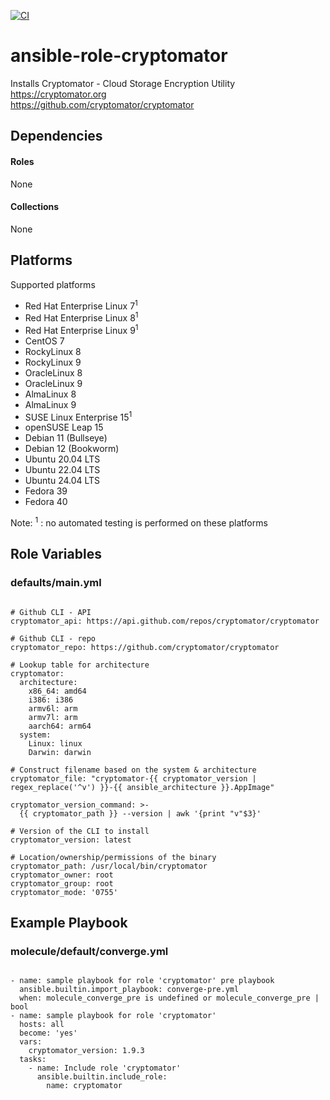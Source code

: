 [![CI](https://github.com/de-it-krachten/ansible-role-cryptomator/workflows/CI/badge.svg?event=push)](https://github.com/de-it-krachten/ansible-role-cryptomator/actions?query=workflow%3ACI)


# ansible-role-cryptomator

Installs Cryptomator - Cloud Storage Encryption Utility<br>
https://cryptomator.org<br>
https://github.com/cryptomator/cryptomator<br>



## Dependencies

#### Roles
None

#### Collections
None

## Platforms

Supported platforms

- Red Hat Enterprise Linux 7<sup>1</sup>
- Red Hat Enterprise Linux 8<sup>1</sup>
- Red Hat Enterprise Linux 9<sup>1</sup>
- CentOS 7
- RockyLinux 8
- RockyLinux 9
- OracleLinux 8
- OracleLinux 9
- AlmaLinux 8
- AlmaLinux 9
- SUSE Linux Enterprise 15<sup>1</sup>
- openSUSE Leap 15
- Debian 11 (Bullseye)
- Debian 12 (Bookworm)
- Ubuntu 20.04 LTS
- Ubuntu 22.04 LTS
- Ubuntu 24.04 LTS
- Fedora 39
- Fedora 40

Note:
<sup>1</sup> : no automated testing is performed on these platforms

## Role Variables
### defaults/main.yml
<pre><code>
# Github CLI - API
cryptomator_api: https://api.github.com/repos/cryptomator/cryptomator

# Github CLI - repo
cryptomator_repo: https://github.com/cryptomator/cryptomator

# Lookup table for architecture
cryptomator:
  architecture:
    x86_64: amd64
    i386: i386
    armv6l: arm
    armv7l: arm
    aarch64: arm64
  system:
    Linux: linux
    Darwin: darwin

# Construct filename based on the system & architecture
cryptomator_file: "cryptomator-{{ cryptomator_version | regex_replace('^v') }}-{{ ansible_architecture }}.AppImage"

cryptomator_version_command: >-
  {{ cryptomator_path }} --version | awk '{print "v"$3}'

# Version of the CLI to install
cryptomator_version: latest

# Location/ownership/permissions of the binary
cryptomator_path: /usr/local/bin/cryptomator
cryptomator_owner: root
cryptomator_group: root
cryptomator_mode: '0755'
</pre></code>




## Example Playbook
### molecule/default/converge.yml
<pre><code>
- name: sample playbook for role 'cryptomator' pre playbook
  ansible.builtin.import_playbook: converge-pre.yml
  when: molecule_converge_pre is undefined or molecule_converge_pre | bool
- name: sample playbook for role 'cryptomator'
  hosts: all
  become: 'yes'
  vars:
    cryptomator_version: 1.9.3
  tasks:
    - name: Include role 'cryptomator'
      ansible.builtin.include_role:
        name: cryptomator
</pre></code>
